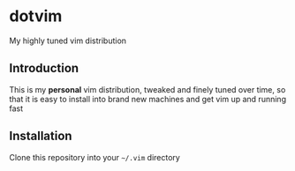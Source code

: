 dotvim
======

My highly tuned vim distribution

## Introduction

This is my **personal** vim distribution, tweaked and finely tuned over time,
so that it is easy to install into brand new machines and get vim up and
running fast

## Installation

Clone this repository into your `~/.vim` directory
